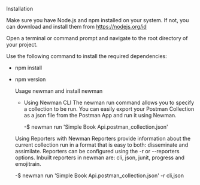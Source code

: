 Installation

Make sure you have Node.js and npm installed on your system. If not, you can download and install them from https://nodejs.org/id

Open a terminal or command prompt and navigate to the root directory of your project.

Use the following command to install the required dependencies:

- npm install
  
- npm version 

  Usage newman and install newman

  - Using Newman CLI
    The newman run command allows you to specify a collection to be run. You can easily export your Postman Collection as a json file from the Postman App and run it using Newman.

    -$ newman run 'Simple Book Api.postman_collection.json'

  Using Reporters with Newman
Reporters provide information about the current collection run in a format that is easy to both: disseminate and assimilate. Reporters can be configured using the -r or --reporters options. Inbuilt reporters in newman are: cli, json, junit, progress and emojitrain.

    -$ newman run 'Simple Book Api.postman_collection.json' -r cli,json





